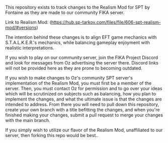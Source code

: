 This repository exists to track changes to the Realism Mod for SPT by Fontaine as they are made to our community FIKA server. 

Link to Realism Mod: (https://hub.sp-tarkov.com/files/file/606-spt-realism-mod/#versions)

The intention behind these changes is to align EFT game mechanics with S.T.A.L.K.E.R.'s mechanics, while balancing gameplay enjoyment with realistic interpretations.

If you wish to play on our community server, join the FIKA Project Discord and look for messages from Oz advertising the server there. Discord links will not be provided here as they are prone to becoming outdated.

If you wish to make changes to Oz's community SPT server's implementation of the Realism Mod, you must first be a member of the server. Then, you must contact Oz for permission and to go over your ideas which will be scrutinized on subjects such as balancing, how you plan to implement the changes, and what the ultimate issue is that the changes are intended to address. From there you will need to pull down this repository, create your own branch with a title befitting the changes, and when you're finished making your changes, submit a pull request to merge your changes with the main branch.

If you simply wish to utilize our flavor of the Realism Mod, unaffiliated to our server, then forking this repo would be best..